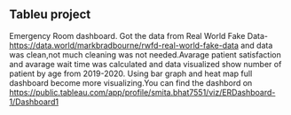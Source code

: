 ## Tableu project
Emergency Room dashboard.
Got the data from  Real World Fake Data- https://data.world/markbradbourne/rwfd-real-world-fake-data and data was clean,not much cleaning was not needed.Avarage patient satisfaction and avarage wait time was calculated and data visualized show number of patient by age from 2019-2020.
  Using bar graph and heat map full dashboard become more visualizing.You can find the dashbord on https://public.tableau.com/app/profile/smita.bhat7551/viz/ERDashboard-1/Dashboard1
  
